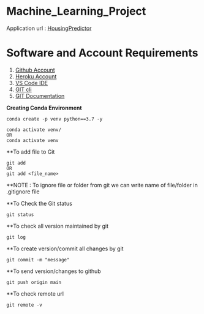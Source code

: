 # Machine_Learning_Project

Application url : [HousingPredictor](https://ml-regression-app.herokuapp.com/)

# Software and Account Requirements
1. [Github Account](https://github.com)
2. [Heroku Account](https://dashboard.heroku.com/login)
3. [VS Code IDE](https://code.visualstudio.com/download)
4. [GIT cli](https://git-scm.com/downloads)
5. [GIT Documentation](https://git-scm.com/docs/gittutorial)



**Creating Conda Environment**
```
conda create -p venv python==3.7 -y
```
```
conda activate venv/
OR
conda activate venv
```

**To add file to Git
```
git add
OR
git add <file_name>
```

**NOTE : To ignore file or folder from git we can write name of file/folder in .gitignore file


**To Check the Git status
```
git status
```

**To check all version maintained by git
```
git log
```

**To create version/commit all changes by git
```
git commit -m "message"
```

**To send version/changes to github
```
git push origin main
```

**To check remote url
```
git remote -v
```




